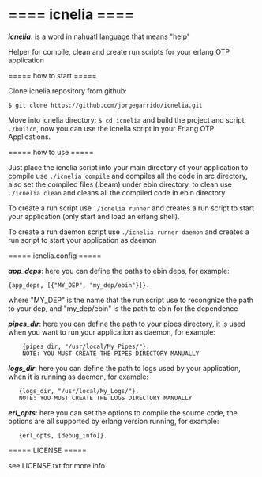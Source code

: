 ==== icnelia ==== 
====

 ***icnelia***: is a word in nahuatl language that means "help"

 Helper for compile, clean and create run scripts for your erlang OTP application

===== how to start =====

 Clone icnelia repository from github:

	$ git clone https://github.com/jorgegarrido/icnelia.git

 Move into icnelia directory: ```$ cd icnelia``` and build the project and script: ```./buiicn```, now you can use 
 the icnelia script in your Erlang OTP Applications.

===== how to use =====

 Just place the icnelia script into your main directory of your application to compile use ```./icnelia compile``` and 
 compiles all the code in src directory, also set the compiled files (.beam) under ebin directory, to 
 clean use ```./icnelia clean``` and cleans all the compiled code in ebin directory.

 To create a run script use ```./icnelia runner``` and creates a run script to start your application 
 (only start and load an erlang shell).

 To create a run daemon script use ```./icnelia runner daemon``` and creates a run script to start your application 
 as daemon

===== icnelia.config =====
 
 ***app_deps***: here you can define the paths to ebin deps, for example:
		
	{app_deps, [{"MY_DEP", "my_dep/ebin"}]}.

 where "MY_DEP" is the name that the run script use to recongnize the path to your dep, and "my_dep/ebin" is the path 
 to ebin for the dependence

 ***pipes_dir***: here you can define the path to your pipes directory, it is used when you want to run your application as daemon, for example:

	    {pipes_dir, "/usr/local/My_Pipes/"}.	    
	    NOTE: YOU MUST CREATE THE PIPES DIRECTORY MANUALLY
 
 ***logs_dir***: here you can define the path to logs used by your application, when it is running as daemon, for example:

	   {logs_dir, "/usr/local/My_Logs/"}.
	   NOTE: YOU MUST CREATE THE LOGS DIRECTORY MANUALLY

 ***erl_opts***: here you can set the options to compile the source code, the options are all supported by erlang version running, for example:

	   {erl_opts, [debug_info]}.

===== LICENSE =====
 
 see LICENSE.txt for more info
